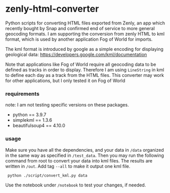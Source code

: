 # zenly-html-converter

Python scripts for converting HTML files exported from Zenly, an app which recently bought by Snap and confirmed end of service to more general geocoding formats. I am supporting the conversion from zenly HTML to kml format, which is used by another application Fog of World for imports.

The kml format is introduced by google as a simple encoding for displaying geological data: https://developers.google.com/kml/documentation

Note that applications like Fog of World require all geocoding data to be defined as tracks in order to display. Therefore I am using `LineString` in kml to define each day as a track from the HTML files. This converter may work for other applications, but I only tested it on Fog of World

### requirements
note: I am not testing specific versions on these packages.

- python == 3.9.7
- simplekml == 1.3.6
- beautifulsoup4 == 4.10.0

### usage

Make sure you have all the dependencies, and your data in `/data` organized in the same way as specified in `/test_data`. Then you may run the following command from root to convert your data into kml files. The results are written in `/out`. Add tag `--all` to make it output one kml file.

<code> python ./script/convert_kml.py data </code>

Use the notebook under `/notebook` to test your changes, if needed.
